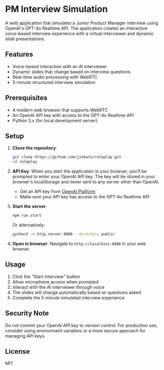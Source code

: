 # PM Interview Simulation

A web application that simulates a Junior Product Manager interview using OpenAI's GPT-4o Realtime API. The application creates an interactive voice-based interview experience with a virtual interviewer and dynamic slide presentations.

## Features

- Voice-based interaction with an AI interviewer
- Dynamic slides that change based on interview questions
- Real-time audio processing with WebRTC
- 5-minute structured interview simulation

## Prerequisites

- A modern web browser that supports WebRTC
- An OpenAI API key with access to the GPT-4o Realtime API
- Python 3.x (for local development server)

## Setup

1. **Clone the repository**:
   ```bash
   git clone https://github.com/jinkato/roleplay.git
   cd roleplay
   ```

2. **API Key**: When you start the application in your browser, you'll be prompted to enter your OpenAI API key. The key will be stored in your browser's localStorage and never sent to any server other than OpenAI.
   - Get an API key from [OpenAI Platform](https://platform.openai.com/api-keys)
   - Make sure your API key has access to the GPT-4o Realtime API

3. **Start the server**:
   ```bash
   npm run start
   ```
   Or alternatively:
   ```bash
   python3 -m http.server 8000 --directory public
   ```

4. **Open in browser**: Navigate to `http://localhost:8000` in your web browser

## Usage

1. Click the "Start Interview" button
2. Allow microphone access when prompted
3. Interact with the AI interviewer through voice
4. The slides will change automatically based on questions asked
5. Complete the 5-minute simulated interview experience

## Security Note

Do not commit your OpenAI API key to version control. For production use, consider using environment variables or a more secure approach for managing API keys.

## License

MIT
